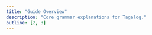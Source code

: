 ```yaml
---
title: "Guide Overview"
description: "Core grammar explanations for Tagalog."
outline: [2, 3]
---
```

